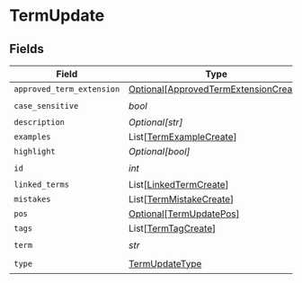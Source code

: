 # TermUpdate


## Fields

| Field                                                                                       | Type                                                                                        | Required                                                                                    | Description                                                                                 |
| ------------------------------------------------------------------------------------------- | ------------------------------------------------------------------------------------------- | ------------------------------------------------------------------------------------------- | ------------------------------------------------------------------------------------------- |
| `approved_term_extension`                                                                   | [Optional[ApprovedTermExtensionCreate]](../../models/shared/approvedtermextensioncreate.md) | :heavy_minus_sign:                                                                          | N/A                                                                                         |
| `case_sensitive`                                                                            | *bool*                                                                                      | :heavy_check_mark:                                                                          | N/A                                                                                         |
| `description`                                                                               | *Optional[str]*                                                                             | :heavy_minus_sign:                                                                          | N/A                                                                                         |
| `examples`                                                                                  | List[[TermExampleCreate](../../models/shared/termexamplecreate.md)]                         | :heavy_minus_sign:                                                                          | N/A                                                                                         |
| `highlight`                                                                                 | *Optional[bool]*                                                                            | :heavy_minus_sign:                                                                          | N/A                                                                                         |
| `id`                                                                                        | *int*                                                                                       | :heavy_check_mark:                                                                          | N/A                                                                                         |
| `linked_terms`                                                                              | List[[LinkedTermCreate](../../models/shared/linkedtermcreate.md)]                           | :heavy_minus_sign:                                                                          | N/A                                                                                         |
| `mistakes`                                                                                  | List[[TermMistakeCreate](../../models/shared/termmistakecreate.md)]                         | :heavy_minus_sign:                                                                          | N/A                                                                                         |
| `pos`                                                                                       | [Optional[TermUpdatePos]](../../models/shared/termupdatepos.md)                             | :heavy_minus_sign:                                                                          | N/A                                                                                         |
| `tags`                                                                                      | List[[TermTagCreate](../../models/shared/termtagcreate.md)]                                 | :heavy_minus_sign:                                                                          | N/A                                                                                         |
| `term`                                                                                      | *str*                                                                                       | :heavy_check_mark:                                                                          | N/A                                                                                         |
| `type`                                                                                      | [TermUpdateType](../../models/shared/termupdatetype.md)                                     | :heavy_check_mark:                                                                          | N/A                                                                                         |